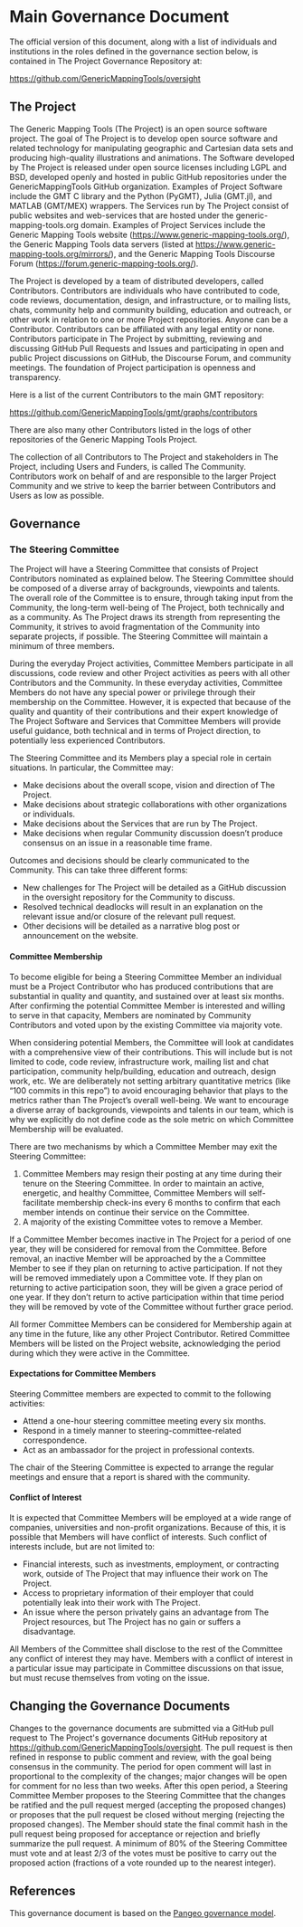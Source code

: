 # Main Governance Document

The official version of this document, along with a list of individuals and
institutions in the roles defined in the governance section below, is contained
in The Project Governance Repository at:

https://github.com/GenericMappingTools/oversight

## The Project

The Generic Mapping Tools (The Project) is an open source software project. The goal 
of The Project is to develop open source software and related technology for manipulating
geographic and Cartesian data sets and producing high-quality illustrations and animations.
The Software developed by The Project is released under open source licenses including
LGPL and BSD, developed openly and  hosted in public GitHub repositories under the 
GenericMappingTools GitHub organization. Examples of Project Software include the 
GMT C library and the Python (PyGMT), Julia (GMT.jl), and MATLAB (GMT/MEX) wrappers.
The Services run by The Project consist of public websites and web-services that
are hosted under the generic-mapping-tools.org domain. Examples of Project Services
include the Generic Mapping Tools website (https://www.generic-mapping-tools.org/),
the Generic Mapping Tools data servers (listed at https://www.generic-mapping-tools.org/mirrors/),
and the Generic Mapping Tools Discourse Forum (https://forum.generic-mapping-tools.org/).

The Project is developed by a team of distributed developers, called
Contributors. Contributors are individuals who have contributed to code, code
reviews, documentation, design, and infrastructure, or to mailing lists, chats,
community help and community building, education and outreach, or other work in
relation to one or more Project repositories. Anyone can be a Contributor.
Contributors can be affiliated with any legal entity or none. Contributors
participate in The Project by submitting, reviewing and discussing GitHub Pull
Requests and Issues and participating in open and public Project discussions on
GitHub, the Discourse Forum, and community meetings. The foundation of Project
participation is openness and transparency.

Here is a list of the current Contributors to the main GMT repository:

https://github.com/GenericMappingTools/gmt/graphs/contributors

There are also many other Contributors listed in the logs of other repositories
of the Generic Mapping Tools Project.

The collection of all Contributors to The Project and stakeholders in The
Project, including Users and Funders, is called The Community.  Contributors
work on behalf of and are responsible to the larger Project Community and we
strive to keep the barrier between Contributors and Users as low as possible.

## Governance

### The Steering Committee

The Project will have a Steering Committee that consists of Project Contributors
nominated as explained below. The Steering Committee should be composed of
a diverse array of backgrounds, viewpoints and talents. The overall role of the
Committee is to ensure, through taking input from the Community, the long-term
well-being of The Project, both technically and as a community. As The Project
draws its strength from representing the Community, it strives to avoid
fragmentation of the Community into separate projects, if possible.
The Steering Committee will maintain a minimum of three members.

During the everyday Project activities, Committee Members participate in all
discussions, code review and other Project activities as peers with all other
Contributors and the Community. In these everyday activities, Committee Members do
not have any special power or privilege through their membership on the Committee.
However, it is expected that because of the quality and quantity of their
contributions and their expert knowledge of The Project Software and Services
that Committee Members will provide useful guidance, both technical and in terms
of Project direction, to potentially less experienced Contributors.

The Steering Committee and its Members play a special role in certain situations.
In particular, the Committee may:

* Make decisions about the overall scope, vision and direction of The Project.
* Make decisions about strategic collaborations with other organizations or
  individuals.
* Make decisions about the Services that are run by The Project.
* Make decisions when regular Community discussion doesn’t produce consensus on
  an issue in a reasonable time frame.

Outcomes and decisions should be clearly communicated to the Community. This can
take three different forms:

* New challenges for The Project will be detailed as a GitHub discussion in the oversight
  repository for the Community to discuss.
* Resolved technical deadlocks will result in an explanation on the relevant
  issue and/or closure of the relevant pull request.
* Other decisions will be detailed as a narrative blog post or announcement on the website.

#### Committee Membership

To become eligible for being a Steering Committee Member an individual must be a
Project Contributor who has produced contributions that are substantial in
quality and quantity, and sustained over at least six months.
After confirming the potential Committee Member is interested and willing to serve
in that capacity, Members are nominated by Community Contributors and voted upon
by the existing Committee via majority vote.

When considering potential Members, the Committee will look at candidates with a
comprehensive view of their contributions. This will include but is not limited
to code, code review, infrastructure work, mailing list and chat participation,
community help/building, education and outreach, design work, etc. We are
deliberately not setting arbitrary quantitative metrics (like “100 commits in
this repo”) to avoid encouraging behavior that plays to the metrics rather than
The Project’s overall well-being. We want to encourage a diverse array of
backgrounds, viewpoints and talents in our team, which is why we explicitly do
not define code as the sole metric on which Committee Membership will be evaluated.

There are two mechanisms by which a Committee Member may exit the Steering
Committee:

1. Committee Members may resign their posting at any time during their tenure on
   the Steering Committee. In order to maintain an active, energetic, and healthy
   Committee, Committee Members will self-facilitate membership check-ins every 6
   months to confirm that each member intends on continue their service on the
   Committee.
2. A majority of the existing Committee votes to remove a Member.

If a Committee Member becomes inactive in The Project for a period of one year,
they will be considered for removal from the Committee. Before removal, an
inactive Member will be approached by the a Committee Member to see if they plan
on returning to active participation. If not they will be removed immediately
upon a Committee vote. If they plan on returning to active participation soon,
they will be given a grace period of one year. If they don’t return to active
participation within that time period they will be removed by vote of the
Committee without further grace period.

All former Committee Members can be considered for Membership again at any time
in the future, like any other Project Contributor. Retired Committee Members
will be listed on the Project website, acknowledging the period during which
they were active in the Committee.

#### Expectations for Committee Members

Steering Committee members are expected to commit to the following activities:
- Attend a one-hour steering committee meeting every six months.
- Respond in a timely manner to steering-committee-related correspondence.
- Act as an ambassador for the project in professional contexts.

The chair of the Steering Committee is expected to arrange the regular meetings
and ensure that a report is shared with the community.

#### Conflict of Interest

It is expected that Committee Members will be employed at a wide range of
companies, universities and non-profit organizations. Because of this, it is
possible that Members will have conflict of interests. Such conflict of
interests include, but are not limited to:

* Financial interests, such as investments, employment, or contracting work,
  outside of The Project that may influence their work on The Project.
* Access to proprietary information of their employer that could potentially
  leak into their work with The Project.
* An issue where the person privately gains an advantage from The Project
  resources, but The Project has no gain or suffers a disadvantage.

All Members of the Committee shall disclose to the rest of the Committee any
conflict of interest they may have. Members with a conflict of interest in a
particular issue may participate in Committee discussions on that issue, but must
recuse themselves from voting on the issue.

## Changing the Governance Documents

Changes to the governance documents are submitted via a GitHub pull request to
The Project's governance documents GitHub repository at
https://github.com/GenericMappingTools/oversight. The pull request is then refined in
response to public comment and review, with the goal being consensus in the
community. The period for open comment will last in proportional to the
complexity of the changes; major changes will be open for comment for no less
than two weeks. After this open period, a Steering Committee Member proposes to
the Steering Committee that the changes be ratified and the pull request merged
(accepting the proposed changes) or proposes that the pull request be closed
without merging (rejecting the proposed changes). The Member should state the
final commit hash in the pull request being proposed for acceptance or rejection
and briefly summarize the pull request. A minimum of 80% of the Steering Committee
must vote and at least 2/3 of the votes must be positive to carry out the
proposed action (fractions of a vote rounded up to the nearest integer).

## References

This governance document is based on the [Pangeo governance model](https://github.com/pangeo-data/governance).

